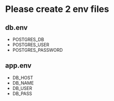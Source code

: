 # Please create 2 env files

## db.env

- POSTGRES_DB
- POSTGRES_USER
- POSTGRES_PASSWORD


## app.env

- DB_HOST
- DB_NAME
- DB_USER
- DB_PASS
